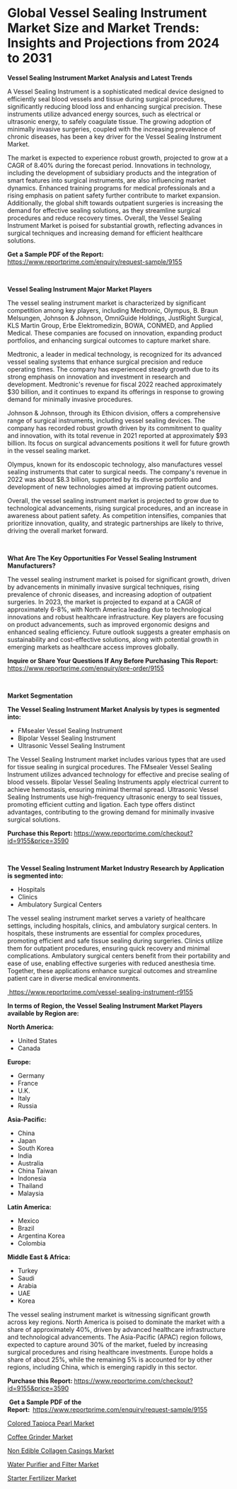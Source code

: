<p><h1>Global Vessel Sealing Instrument Market Size and Market Trends: Insights and Projections from 2024 to 2031</h1></p><p><strong>Vessel Sealing Instrument Market Analysis and Latest Trends</strong></p>
<p><p>A Vessel Sealing Instrument is a sophisticated medical device designed to efficiently seal blood vessels and tissue during surgical procedures, significantly reducing blood loss and enhancing surgical precision. These instruments utilize advanced energy sources, such as electrical or ultrasonic energy, to safely coagulate tissue. The growing adoption of minimally invasive surgeries, coupled with the increasing prevalence of chronic diseases, has been a key driver for the Vessel Sealing Instrument Market. </p><p>The market is expected to experience robust growth, projected to grow at a CAGR of 8.40% during the forecast period. Innovations in technology, including the development of subsidiary products and the integration of smart features into surgical instruments, are also influencing market dynamics. Enhanced training programs for medical professionals and a rising emphasis on patient safety further contribute to market expansion. Additionally, the global shift towards outpatient surgeries is increasing the demand for effective sealing solutions, as they streamline surgical procedures and reduce recovery times. Overall, the Vessel Sealing Instrument Market is poised for substantial growth, reflecting advances in surgical techniques and increasing demand for efficient healthcare solutions.</p></p>
<p><strong>Get a Sample PDF of the Report:&nbsp;</strong> <a href="https://www.reportprime.com/enquiry/request-sample/9155?utm_campaign=1259&utm_medium=2&utm_source=Github&utm_content=ia&utm_term=10102024&utm_id=vessel-sealing-instrument">https://www.reportprime.com/enquiry/request-sample/9155</a></p>
<p>&nbsp;</p>
<p><strong>Vessel Sealing Instrument Major Market Players</strong></p>
<p><p>The vessel sealing instrument market is characterized by significant competition among key players, including Medtronic, Olympus, B. Braun Melsungen, Johnson & Johnson, OmniGuide Holdings, JustRight Surgical, KLS Martin Group, Erbe Elektromedizin, BOWA, CONMED, and Applied Medical. These companies are focused on innovation, expanding product portfolios, and enhancing surgical outcomes to capture market share.</p><p>Medtronic, a leader in medical technology, is recognized for its advanced vessel sealing systems that enhance surgical precision and reduce operating times. The company has experienced steady growth due to its strong emphasis on innovation and investment in research and development. Medtronic's revenue for fiscal 2022 reached approximately $30 billion, and it continues to expand its offerings in response to growing demand for minimally invasive procedures.</p><p>Johnson & Johnson, through its Ethicon division, offers a comprehensive range of surgical instruments, including vessel sealing devices. The company has recorded robust growth driven by its commitment to quality and innovation, with its total revenue in 2021 reported at approximately $93 billion. Its focus on surgical advancements positions it well for future growth in the vessel sealing market.</p><p>Olympus, known for its endoscopic technology, also manufactures vessel sealing instruments that cater to surgical needs. The company's revenue in 2022 was about $8.3 billion, supported by its diverse portfolio and development of new technologies aimed at improving patient outcomes.</p><p>Overall, the vessel sealing instrument market is projected to grow due to technological advancements, rising surgical procedures, and an increase in awareness about patient safety. As competition intensifies, companies that prioritize innovation, quality, and strategic partnerships are likely to thrive, driving the overall market forward.</p></p>
<p>&nbsp;</p>
<p><strong>What Are The Key Opportunities For Vessel Sealing Instrument Manufacturers?</strong></p>
<p><p>The vessel sealing instrument market is poised for significant growth, driven by advancements in minimally invasive surgical techniques, rising prevalence of chronic diseases, and increasing adoption of outpatient surgeries. In 2023, the market is projected to expand at a CAGR of approximately 6-8%, with North America leading due to technological innovations and robust healthcare infrastructure. Key players are focusing on product advancements, such as improved ergonomic designs and enhanced sealing efficiency. Future outlook suggests a greater emphasis on sustainability and cost-effective solutions, along with potential growth in emerging markets as healthcare access improves globally.</p></p>
<p><strong>Inquire or Share Your Questions If Any Before Purchasing This Report:</strong> <a href="https://www.reportprime.com/enquiry/pre-order/9155?utm_campaign=1259&utm_medium=2&utm_source=Github&utm_content=ia&utm_term=10102024&utm_id=vessel-sealing-instrument">https://www.reportprime.com/enquiry/pre-order/9155</a></p>
<p>&nbsp;</p>
<p><strong>Market Segmentation</strong></p>
<p><strong>The Vessel Sealing Instrument Market Analysis by types is segmented into:</strong></p>
<p><ul><li>FMsealer Vessel Sealing Instrument</li><li>Bipolar Vessel Sealing Instrument</li><li>Ultrasonic Vessel Sealing Instrument</li></ul></p>
<p><p>The Vessel Sealing Instrument market includes various types that are used for tissue sealing in surgical procedures. The FMsealer Vessel Sealing Instrument utilizes advanced technology for effective and precise sealing of blood vessels. Bipolar Vessel Sealing Instruments apply electrical current to achieve hemostasis, ensuring minimal thermal spread. Ultrasonic Vessel Sealing Instruments use high-frequency ultrasonic energy to seal tissues, promoting efficient cutting and ligation. Each type offers distinct advantages, contributing to the growing demand for minimally invasive surgical solutions.</p></p>
<p><strong>Purchase this Report:&nbsp;</strong><a href="https://www.reportprime.com/checkout?id=9155&price=3590&utm_campaign=1259&utm_medium=2&utm_source=Github&utm_content=ia&utm_term=10102024&utm_id=vessel-sealing-instrument">https://www.reportprime.com/checkout?id=9155&price=3590</a></p>
<p>&nbsp;</p>
<p><strong>The Vessel Sealing Instrument Market Industry Research by Application is segmented into:</strong></p>
<p><ul><li>Hospitals</li><li>Clinics</li><li>Ambulatory Surgical Centers</li></ul></p>
<p><p>The vessel sealing instrument market serves a variety of healthcare settings, including hospitals, clinics, and ambulatory surgical centers. In hospitals, these instruments are essential for complex procedures, promoting efficient and safe tissue sealing during surgeries. Clinics utilize them for outpatient procedures, ensuring quick recovery and minimal complications. Ambulatory surgical centers benefit from their portability and ease of use, enabling effective surgeries with reduced anesthesia time. Together, these applications enhance surgical outcomes and streamline patient care in diverse medical environments.</p></p>
<p><a href="https://www.reportprime.com/vessel-sealing-instrument-r9155?utm_campaign=1259&utm_medium=2&utm_source=Github&utm_content=ia&utm_term=10102024&utm_id=vessel-sealing-instrument">&nbsp;https://www.reportprime.com/vessel-sealing-instrument-r9155</a></p>
<p><strong>In terms of Region, the Vessel Sealing Instrument Market Players available by Region are:</strong></p>
<p>
    <p> <strong> North America: </strong>
        <ul>
            <li>United States</li>
            <li>Canada</li>
        </ul>
        </p> 
    <p> <strong> Europe: </strong>
        <ul>
            <li>Germany</li>
            <li>France</li>
            <li>U.K.</li>
            <li>Italy</li>
            <li>Russia</li>
        </ul>
        </p> 
    <p> <strong> Asia-Pacific: </strong>
        <ul>
            <li>China</li>
            <li>Japan</li>
            <li>South Korea</li>
            <li>India</li>
            <li>Australia</li>
            <li>China Taiwan</li>
            <li>Indonesia</li>
            <li>Thailand</li>
            <li>Malaysia</li>
        </ul>
        </p> 
    <p> <strong> Latin America: </strong>
        <ul>
            <li>Mexico</li>
            <li>Brazil</li>
            <li>Argentina Korea</li>
            <li>Colombia</li>
        </ul>
        </p> 
    <p> <strong> Middle East & Africa: </strong>
        <ul>
            <li>Turkey</li>
            <li>Saudi</li>
            <li>Arabia</li>
            <li>UAE</li>
            <li>Korea</li>
        </ul>
    </p>
    </p>
<p><p>The vessel sealing instrument market is witnessing significant growth across key regions. North America is poised to dominate the market with a share of approximately 40%, driven by advanced healthcare infrastructure and technological advancements. The Asia-Pacific (APAC) region follows, expected to capture around 30% of the market, fueled by increasing surgical procedures and rising healthcare investments. Europe holds a share of about 25%, while the remaining 5% is accounted for by other regions, including China, which is emerging rapidly in this sector.</p></p>
<p><strong>Purchase this Report: </strong><a href="https://www.reportprime.com/checkout?id=9155&price=3590&utm_campaign=1259&utm_medium=2&utm_source=Github&utm_content=ia&utm_term=10102024&utm_id=vessel-sealing-instrument">https://www.reportprime.com/checkout?id=9155&price=3590</a></p>
<p>&nbsp;<strong>Get a Sample PDF of the Report:&nbsp;&nbsp;</strong><a href="https://www.reportprime.com/enquiry/request-sample/9155?utm_campaign=1259&utm_medium=2&utm_source=Github&utm_content=ia&utm_term=10102024&utm_id=vessel-sealing-instrument">https://www.reportprime.com/enquiry/request-sample/9155</a></p>
<p><strong></strong></p>
<p><p><a href="https://issuu.com/reportprime-2/docs/colored-tapioca-pearl-market-size-2_952b620b9950bd?utm_campaign=1259&utm_medium=2&utm_source=Github&utm_content=ia&utm_term=10102024&utm_id=vessel-sealing-instrument">Colored Tapioca Pearl Market</a></p><p><a href="https://www.linkedin.com/pulse/coffee-grinder-market-overview-regional-outlook-competitive-b41yc?utm_campaign=1259&utm_medium=2&utm_source=Github&utm_content=ia&utm_term=10102024&utm_id=vessel-sealing-instrument">Coffee Grinder Market</a></p><p><a href="https://issuu.com/reportprime-2/docs/non-edible-collagen-casings-market-_518fae4e08e6da?utm_campaign=1259&utm_medium=2&utm_source=Github&utm_content=ia&utm_term=10102024&utm_id=vessel-sealing-instrument">Non Edible Collagen Casings Market</a></p><p><a href="https://www.linkedin.com/pulse/water-purifier-filter-industry-sector-market-dynamics-plxuc?utm_campaign=1259&utm_medium=2&utm_source=Github&utm_content=ia&utm_term=10102024&utm_id=vessel-sealing-instrument">Water Purifier and Filter Market</a></p><p><a href="https://www.linkedin.com/pulse/future-innovation-global-starter-fertilizer-market-growth-jyjle?utm_campaign=1259&utm_medium=2&utm_source=Github&utm_content=ia&utm_term=10102024&utm_id=vessel-sealing-instrument">Starter Fertilizer Market</a></p></p>